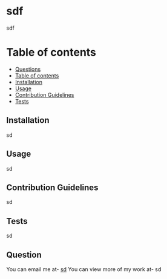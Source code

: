 

# sdf





sdf

Table of contents
=================

<!--ts-->
   * [Questions](#question)
   * [Table of contents](#table-of-contents)
   * [Installation](#installation)
   * [Usage](#usage)
   * [Contribution Guidelines](#contribution-guidlines)
   * [Tests](#tests)
<!--te-->

## Installation

sd

## Usage

sd

## Contribution Guidelines

sd

## Tests

sd

## Question

You can email me at- [sd](sd)
You can view more of my work at- sd
